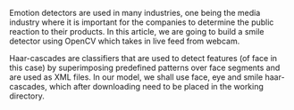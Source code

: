 

Emotion detectors are used in many industries, one being the media industry where it is important for the companies to determine the public reaction to their products. In this article, we are going to build a smile detector using OpenCV which takes in live feed from webcam.

Haar-cascades are classifiers that are used to detect features (of face in this case) by superimposing predefined patterns over face segments and are used as XML files. In our model, we shall use face, eye and smile haar-cascades, which after downloading need to be placed in the working directory.
